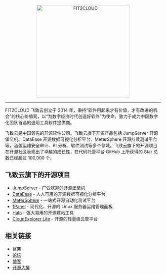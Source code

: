 <p align="center"><a href="https://fit2cloud.com"><img src="https://fit2cloud.com/images/logo/logo-dark-FIT2CLOUD.svg" alt="FIT2CLOUD" width="300" /></a></p>
<hr/>

FIT2CLOUD 飞致云创立于 2014 年，秉持“软件用起来才有价值，才有改进的机会”的核心价值观，以“为数字经济时代创造好软件”为使命，致力于成为中国数字化团队首选的通用工具软件提供商。

飞致云是中国领先的开源软件公司。飞致云旗下开源产品包括 JumpServer 开源堡垒机、DataEase 开源数据可视化分析平台、MeterSphere 开源持续测试平台等，涵盖运维安全审计、BI 分析、软件测试等多个领域。飞致云旗下的开源项目在开源社区表现出了卓越的成长性，在代码托管平台 GitHub 上所获得的 Star 总数已经超过 100,000 个。

## 飞致云旗下的开源项目

- [JumpServer](https://github.com/jumpserver) - 广受欢迎的开源堡垒机
- [DataEase](https://github.com/dataease) - 人人可用的开源数据可视化分析平台
- [MeterSphere](https://github.com/metersphere/) - 一站式开源自动化测试平台
- [1Panel](https://github.com/1panel-dev/) - 现代化、开源的 Linux 服务器运维管理面板
- [Halo](https://github.com/halo-dev/) - 强大易用的开源建站工具
- [CloudExplorer Lite](https://github.com/CloudExplorer-Dev/) - 开源的轻量级云管平台

## 相关链接

- [官网](https://fit2cloud.com)
- [论坛](https://bbs.fit2cloud.com/)
- [博客](https://blog.fit2cloud.com/)
- [开源大屏](https://bi.fit2cloud.com/link/6CgpMHrT)

